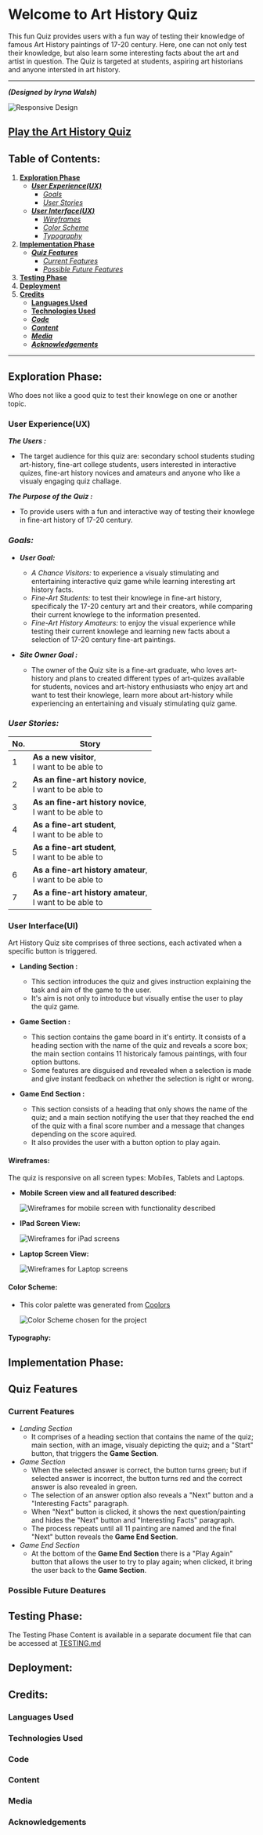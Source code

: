 # Welcome to Art History Quiz
This fun Quiz provides users with a fun way of testing their knowledge of famous Art History paintings of 17-20 century. Here, one can not only test their knowledge, but also learn some interesting facts about the art and artist in question. The Quiz is targeted at students, aspiring art historians and anyone intersted in art history.

***

***(Designed by Iryna Walsh)***

![Responsive Design](docs/screenshots/responsive_design.jpg)
## [Play the Art History Quiz](https://kirynaw.github.io/art-history-quiz/)

## Table of Contents:
1. [**Exploration Phase**](#exploration-phase)
    * [***User Experience(UX)***](#user-experienceux)
      * [*Goals*](#goals)
      * [*User Stories*](#user-stories)
    * [***User Interface(UX)***](#user-interfaceui)
      * [*Wireframes*](#wireframes)
      * [*Color Scheme*](#color-scheme)
      * [*Typography*](#typography)
2. [**Implementation Phase**](#implementation-phase)
    * [***Quiz Features***](#quiz-features)
      * [*Current Features*](#current-features)
      * [*Possible Future Features*](#possible-future-deatures)
3. [**Testing Phase**](#testing-phase)
4. [**Deployment**](#deployment)
5. [**Credits**](#credits)
    * [**Languages Used**](#languages-used)
    * [**Technologies Used**](#tchnologies-used)
    * [***Code***](#code)
    * [***Content***](#content)
    * [***Media***](#media)
    * [***Acknowledgements***](#acknowledgements)

***

## **Exploration Phase:**
Who does not like a good quiz to test their knowlege on one or another topic. 
### **User Experience(UX)**
***The Users :***  
- The target audience for this quiz are: secondary school students studing art-history, fine-art college students, users interested in interactive quizes, fine-art history novices and amateurs and anyone who like a visualy engaging quiz challage.

***The Purpose of the Quiz :*** 
- To provide users with a fun and interactive way of testing their knowlege in fine-art history of 17-20 century.

### *Goals:*
- ***User Goal:***
  - *A Chance Visitors:* to experience a visualy stimulating and entertaining interactive quiz game while learning interesting art history facts.<br>
  - *Fine-Art Students:* to test their knowlege in fine-art history, specificaly the 17-20 century art and their creators, while comparing their current knowlege to the information presented.<br>
  - *Fine-Art History Amateurs:* to enjoy the visual experience while testing their current knowlege and learning new facts about a selection of 17-20 century fine-art paintings.
  
- ***Site Owner Goal :***
  - The owner of the Quiz site is a fine-art graduate, who loves art-history and plans to created different types of art-quizes available for students, novices and art-history enthusiasts who enjoy art and want to test their knowlege, learn more about art-history while experiencing an entertaining and visualy stimulating quiz game.
### *User Stories:*
  |No.|Story|
  |---|-----|
  |1|**As a new visitor**, <br> I want to be able to|
  |2|**As an fine-art history novice**, <br> I want to be able to|
  |3|**As an fine-art history novice**, <br> I want to be able to|
  |4|**As a fine-art student**, <br> I want to be able to|
  |5|**As a fine-art student**, <br> I want to be able to|
  |6|**As a fine-art history amateur**, <br> I want to be able to|
  |7|**As a fine-art history amateur**, <br> I want to be able to|

### **User Interface(UI)**
Art History Quiz site comprises of three sections, each activated when a specific button is triggered.

- **Landing Section :**
  - This section introduces the quiz and gives instruction explaining the task and aim of the game to the user. 
  - It's aim is not only to introduce but visually entise the user to play the quiz game.

- **Game Section :**
  - This section contains the game board in it's entirty. It consists of a heading section with the name of the quiz and reveals a score box; the main section contains 11 historicaly famous paintings, with four option buttons. 
  - Some features are disguised and revealed when a selection is made and give instant feedback on whether the selection is right or wrong.

- **Game End Section :**
  - This section consists of a heading that only shows the name of the quiz; and a main section notifying the user that they reached the end of the quiz with a final score number and a message that changes depending on the score aquired.
  - It also provides the user with a button option to play again.
  
#### **Wireframes:**
The quiz is responsive on all screen types: Mobiles, Tablets and Laptops.

  - __Mobile Screen view and all featured described:__

    ![Wireframes for mobile screen with functionality described](docs/screenshots/wireframes_mobile.jpg)

  - __IPad Screen View:__

    ![Wireframes for iPad screens](docs/screenshots/wireframes_ipad.jpg)

  - __Laptop Screen View:__

    ![Wireframes for Laptop screens](docs/screenshots/wireframes_laptop.jpg)

#### **Color Scheme:**
 - This color palette was generated from [Coolors](https://coolors.co/)

    ![Color Scheme chosen for the project](docs/screenshots/color-scheme.jpg)
#### **Typography:**
## **Implementation Phase:**
## **Quiz Features**
### **Current Features**
- *Landing Section*
  - It comprises of a heading section that contains the name of the quiz; main section, with an image, visualy depicting the quiz; and a "Start" button, that triggers the **Game Section**.
- *Game Section*
  - When the selected answer is correct, the button turns green; but if selected answer is incorrect, the button turns red and the correct answer is also revealed in green.
  - The selection of an answer option also reveals a "Next" button and a "Interesting Facts" paragraph.
  - When "Next" button is clicked, it shows the next question/painting and hides the "Next" button and "Interesting Facts" paragraph. 
  - The process repeats until all 11 painting are named and the final "Next" button reveals the **Game End Section**.
- *Game End Section*
  - At the bottom of the **Game End Section** there is a "Play Again" button that allows the user to try to play again; when clicked, it bring the user back to the **Game Section**.


### **Possible Future Deatures**
## **Testing Phase:**
The Testing Phase Content is available in a separate document file that can be accessed at [TESTING.md](TESTING.md)

## **Deployment:**
## **Credits:**
### **Languages Used**
### **Technologies Used**
### **Code**
### **Content**
### **Media**
### **Acknowledgements**



        
